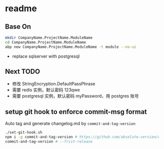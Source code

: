 # readme

## Base On

``` bash
mkdir CompanyName.ProjectName.ModuleName
cd CompanyName.ProjectName.ModuleName
abp new CompanyName.ProjectName.ModuleName -t module --no-ui
```

- replace sqlserver with postgresql

## Next TODO

- 修改 StringEncryption.DefaultPassPhrase
- 需要 redis 实例，默认密码 123qwe
- 需要 postgresql 实例，默认密码 myPassword，用 postgres 账号

## setup git hook to enforce commit-msg format

Auto tag and generate changelog.md by `commit-and-tag-version`

```bash
./set-git-hook.sh
npm i -g commit-and-tag-version # https://github.com/absolute-version/commit-and-tag-version#bumpfiles-packagefiles-and-updaters
commit-and-tag-version # --frist-release 
```
